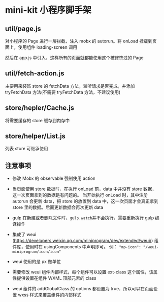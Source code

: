 # mini-kit 小程序脚手架

## util/page.js

对小程序的 Page 进行一层拦截，注入 mobx 的 autorun。将 onLoad 挂载到页面上，使用组件 loading-screen 调用

然后在 app.js 中引入，这样所有的页面就都能使用这个被修饰过的 Page

## util/fetch-action.js

主要用来装饰 store 的 fetchData 方法，监听请求是否完成，并添加 tryFetchData 方法(不需要 tryFetchData 方法，不建议使用)

## store/hepler/Cache.js

将需要缓存的 store 缓存到内存中

## store/helper/List.js

列表 store 可继承使用

## 注意事项

- 修改 Mobx 的 observable 强制使用 action

- 当页面使用 store 数据时，在执行 onLoad 前，data 中并没有 store 数据，这一次页面拿到的数据是有问题的。
当开始执行 onLoad 时，其中注册 autorun 会更新 data，把 store 的放置到 data 中，这一次页面才会真正拿到 store 里的数据。后面更新数据会再次更新 data

- gulp 在新建或者删除文件时，`gulp.watch`并不会执行，需要重新执行 gulp 编译操作

- 集成了 weui (https://developers.weixin.qq.com/miniprogram/dev/extended/weui/) 组件库，使用时在 usingComponents 中声明即可。
例： `"mp-icon": "/weui-miniprogram/icon/icon"`

- weui 使用的是 px 做单位

- 需要修改 weui 组件内部样式，每个组件可以设置 ext-class 这个属性，该属性提供设置在组件 WXML 顶部元素的 class

- weui 组件的 addGlobalClass 的 options 都设置为 true，所以可以在页面设置 wxss 样式来覆盖组件的内部样式
